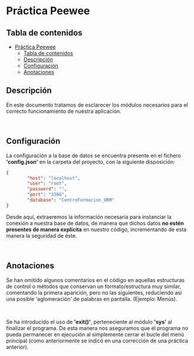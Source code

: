 # Práctica Peewee

## Tabla de contenidos
- [Práctica Peewee](#práctica-peewee)
  - [Tabla de contenidos](#tabla-de-contenidos)
  - [Descripción](#descripción)
  - [Configuración](#configuración)
  - [Anotaciones](#anotaciones)

## Descripción
En este documento tratamos de esclarecer los módulos necesarios para el correcto funcionamiento de nuestra aplicación.

</br>

## Configuración
La configuración a la base de datos se encuentra presente en el fichero **'config.json'** en la carpeta del proyecto, con la siguiente disposición:

```json
{
        "host": "localhost",
        "user": "root",
        "password": "",
        "port": "3306",
        "database": "CentroFormacion_ORM"
}
```

Desde aquí, extraeremos la información necesaria para instanciar la conexión a nuestra base de datos, de manera que dichos datos **no estén presentes de manera explícita** en nuestro código, incrementando de esta manera la seguridad de éste.

</br>

## Anotaciones
Se han omitido algunos comentarios en el código en aquellas estructuras de control o métodos que conservan un formato/estructura muy similar, comentando la primera aparición, pero no las siguientes, reduciendo así una posible 'aglomeración' de palabras en pantalla. (Ejemplo: Menús).

</br>

Se ha introducido el uso de **'exit()'**, perteneciente al módulo **'sys'** al finalizar el programa. De esta manera nos aseguramos que el programa no pueda permanecer en ejecución al simplemente cerrar el bucle del menú principal (como anteriormente se indicó en una corrección de una práctica anterior).

